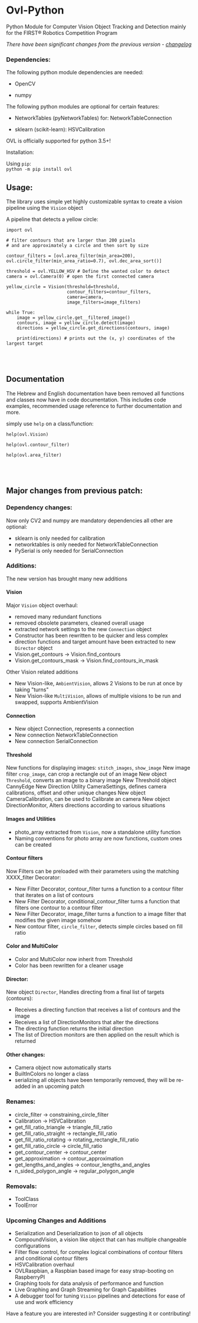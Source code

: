 # Ovl-Python 
Python Module for Computer Vision Object Tracking and Detection mainly for the FIRST® Robotics Competition Program

*There have been significant changes from the previous version - [changelog](#major-changes-from-previous-patch)*

### Dependencies:

The following python module dependencies are needed:

 - OpenCV 
  
 - numpy
  
The following python modules are optional for certain features:


 - NetworkTables (pyNetworkTables) for: NetworkTableConnection
 
 - sklearn (scikit-learn): HSVCalibration

OVL is officially supported for python 3.5+!

Installation:

Using `pip`:
<br>
  `python -m pip install ovl`

## Usage:

The library uses simple yet highly customizable syntax to create
 a vision pipeline using the `Vision` object


A pipeline that detects a yellow circle:
```
import ovl

# filter contours that are larger than 200 pixels
# and are approximately a circle and then sort by size

contour_filters = [ovl.area_filter(min_area=200), ovl.circle_filter(min_area_ratio=0.7), ovl.dec_area_sort()] 

threshold = ovl.YELLOW_HSV # Define the wanted color to detect 
camera = ovl.Camera(0) # open the first connected camera 

yellow_circle = Vision(threshold=threshold,
                       contour_filters=contour_filters,
                       camera=camera,
                       image_filters=image_filters)

while True:
    image = yellow_circle.get__filtered_image()
    contours, image = yellow_circle.detect(image)
    directions = yellow_circle.get_directions(contours, image)
    
    print(directions) # prints out the (x, y) coordinates of the largest target
```
<br>
<br>

## Documentation
The Hebrew and English documentation have been removed all functions
and classes now have in code documentation.
This includes code examples, recommended usage reference to further
documentation and more.

simply use `help` on a class/function:
```
help(ovl.Vision)

help(ovl.contour_filter)

help(ovl.area_filter)
```

<br>
<br>

## Major changes from previous patch:

### Dependency changes:
Now only CV2 and numpy are mandatory dependencies all other are optional:
 - sklearn is only needed for calibration
 - networktables is only needed for NetworkTableConnection
 - PySerial is only needed for SerialConnection

### Additions:
The new version has brought many new additions

#### Vision
Major `Vision` object overhaul:
 - removed many redundant functions
 - removed obsolete parameters, cleaned overall usage
 - extracted network settings to the new `Connection` object
 - Constructor has been rewritten to be quicker and less complex
 - direction functions and target amount have been extracted to new `Director` object
 - Vision.get_contours -> Vision.find_contours
 - Vision.get_contours_mask -> Vision.find_contours_in_mask
 
Other Vision related additions
- New Vision-like, `AmbientVision`, allows 2 Visions to be run at once by taking "turns"
- New Vision-like `MultiVision`, allows of multiple visions to be run and swapped, supports AmbientVision

#### Connection
- New object Connection, represents a connection
- New connection NetworkTableConnection
- New connection SerialConnection

#### Threshold
New functions for displaying images: `stitch_images`, `show_image`
New image filter `crop_image`, can crop a rectangle out of an image
New object `Threshold`, converts an image to a binary image
New Threshold object CannyEdge
New Direction Utility CameraSettings, defines camera calibrations, offset and other unique changes
New object CameraCalibration, can be used to Calibrate an camera
New object DirectionMonitor, Alters directions according to various situations

#### Images and Utilities
-  photo_array extracted from `Vision`, now a standalone utility function
- Naming conventions for photo array are now functions, custom ones can be created

#### Contour filters
Now Filters can be preloaded with their parameters using the matching XXXX_filter Decorator:
- New Filter Decorator, contour_filter turns a function to a contour filter that iterates on a list of contours
- New Filter Decorator, conditional_contour_filter turns a function that filters one contour to a contour filter
- New Filter Decorator, image_filter turns a function to a image filter that modifies the given image somehow
- New contour filter, `circle_filter`, detects simple circles based on fill ratio

#### Color and MultiColor
- Color and MultiColor now inherit from Threshold
- Color has been rewritten for a cleaner usage

#### Director:
New object `Director`, Handles directing from a final list of targets (contours):
 - Receives a directing function that receives a list of contours and the image
 - Receives a list of DirectionMonitors that alter the directions
 - The directing function returns the initial direction
 - The list of Direction monitors are then applied on the result which is returned

#### Other changes:
- Camera object now automatically starts
- BuiltInColors no longer a class
- serializing all objects have been temporarily removed, they will be re-added in an upcoming patch

### Renames:

- circle_filter -> constraining_circle_filter
- Calibration -> HSVCalibration
- get_fill_ratio_triangle -> triangle_fill_ratio
- get_fill_ratio_straight -> rectangle_fill_ratio
- get_fill_ratio_rotating -> rotating_rectangle_fill_ratio
- get_fill_ratio_circle -> circle_fill_ratio
- get_contour_center -> contour_center
- get_approximation -> contour_approximation
- get_lengths_and_angles -> contour_lengths_and_angles
- n_sided_polygon_angle -> regular_polygon_angle

### Removals:
 - ToolClass
 - ToolError

### Upcoming Changes and Additions
 - Serialization and Deserialization to json of all objects
 - CompoundVision, a vision like object that can has multiple changeable configurations
 - Filter flow control, for complex logical combinations of contour filters and conditional contour filters
 - HSVCalibration overhaul
 - OVLRaspbian, a Raspbian based image for easy strap-booting on RaspberryPI
 - Graphing tools for data analysis of performance and function
 - Live Graphing and Graph Streaming for Graph Capabilities
 - A debugger tool for tuning `Vision` pipelines and detections for ease of use and work efficiency
 
 Have a feature you are interested in? Consider suggesting it or contributing!